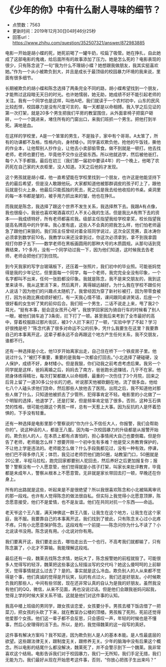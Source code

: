 # 《少年的你》中有什么耐人寻味的细节？
- 点赞数：7563
- 更新时间：2019年12月30日04时46分25秒
- 回答url：https://www.zhihu.com/question/352507321/answer/872983885
<body>
 <p data-pid="pCqTtVUJ">电影一开始是胡小蝶的死，她死前喝了一罐牛奶，咬扁了吸管。她在挣扎，自此她成了这部电影的鬼魂，给后面所有的故事添加了压力。她是怎么死的？电影表现的很少，只有陈念说了一句“我为什么不理胡小蝶？她想跟我做朋友，我其实挺喜欢她。”作为一个从小被欺负到大，并且是成长于最顶级的校园暴力环境的我来说，里面有很多细节。</p>
 <p data-pid="pbch7P_e">长期被欺负的胡小蝶和陈念选择了两条完全不同的路，胡小蝶希望找到一个朋友，才能熬过这段暗无天日的时光。也许她懦弱，她无助，她成绩不好不能引起老师的关注。我有一个同学也是这样，叫他A吧，我们就读于一个农村初中，山东的民风比较彪悍，校园暴力是没有尺度可言的，每一天都是以命相搏。我入学之后见证的第一次打架，就是20多个男生把我们平房的教室围住，从外面拿椅子把窗户砸碎，一个一个跳进来，堵住所有的门窗出口，来我们班抓一个男生。把他打到半死。满地是血。</p>
 <p data-pid="HEly-bql">在这样的学校里，A是一个笨笨的男生，不是独子，家中有个哥哥。A太笨了，所有的功课都不及格，性格内向，身材矮小。同学喜欢欺负他，抢他的午饭钱，撕他的作业本，让他帮别人抄作业，让他去小卖部偷零食。做不到就是一顿打。他去找老师，老师也要打他，毕竟他不交作业还偷东西。所以他就逃学，然后被他爸打。每个人下手都狠。最后在初三（我们那一届初中要读4年）的一个晚上，他喝了农药死在自己家的大衣柜里，没人知道。3天之后他妈才发现。</p>
 <p data-pid="fu8nJEaq">这个男孩就是胡小蝶，他一直希望能在学校里找到一个朋友，也许这是他能坚持下去的最后希望，但是没人敢跟他玩。大家都知道他被那群调皮的孩子盯上了，跟他玩就是引火上身。他最后只能孤独的死去，死之后是我去给他收拾的书桌。桌洞里的每一本书都是皱的，被手用力抓出来的皱，他也在挣扎。</p>
 <p data-pid="-5vWuuqf">而我就是陈念，我选择了跟这个世界不发生关系，我选择熬下去。我跟A有点像，我也很瘦小，我爸也喜欢喝酒喜欢打人不关心我的生活。但是我比A有熬下去的资本——我成绩特好，所有老师都喜欢我。级部主任指望我给学校拿奖，校长指望我提高名牌高中的升学率。我心里有底，这些人不会真的把我怎么样，他们怕老师逼急了跟他们来狠的。我们班主任曾经对着全班同学说过，这次全区竞赛，袁冰涛你必须拿到数学前10名，我教学以来还没拿到过，你这次必须拿到，拿不到我拿圆规打你脖子五下——数学老师在黑板画圆用的那种大号的木质圆规。从那句话到竞赛结束，1个多月，没有一个同学动过我一下，因为他们知道，这时候我去告老师，老师会把他们打到住院。</p>
 <p data-pid="pSfydgDx">到今天我家的写字台玻璃板下，还压着一张照片，我们初中的毕业照。可能爸妈觉得是我的少年记忆，但里面每一个同学，每一个老师，我完完全全没有印象，一个名字都叫不出来，任何一张脸都没印象。我就是陈念，我不是来交朋友的，我到这里来读书，我从这里活下来，然后离开，离得越远越好。为什么我在学校不跟任何人说话？因为他们的兴趣点太随机了。我曾经因为穿了新衬衫被打，因为带零食被打，因为长跑比赛成绩好被打。有一天我心情不错，课间跟同桌讲笑话，后座一个很好看的女生听了笑的前仰后合。我们班一个男生，二话不说走上来，甩了我2个耳光，“挺有本事，挺会逗女孩开心呀”。我放学回家因为骑自行车的时候看了别人一眼，被他们骑车追了3条街，拦下打了一顿。甚至我后来考到了全市最好的高中，穿着校服路过那片街区，被3个人拦下来打了一顿，“实验中学了不起？学习好很拽是吧？”陈念代表了很多对命运不公的抗争，凭什么我要生在这里？我要靠自己的本事离开这，这辈子都永远不会再跟这个地方产生任何关系，我不交朋友，谁都不行。</p>
 <p data-pid="Dzb9U5TP">还有一种选择是小北，他13岁开始离家出走，自己住在桥下一个铁皮房子里。他说过什么？“被打不重要，重要的是我每一次都会打回去。”小北选择了硬碰硬，没人保护，成绩不好，身材矮小。但是我狠，你们动我之前考虑考虑后果。我另一个同学就是这样，爸妈离婚之后，妈妈去了南方，爸爸跑长途赚钱，几乎不在家。他把身体练得精壮，每次打架都跟人以命相搏，最重的一次伤住了3个月院，回来之后背上留了一道30多公分长的刀疤。听说那天他被砍翻在地，流了很多血，他给七八个人磕头求他们饶命，然后那些人放他去了医院。出院之后，我不知道他对那些人做了什么，只知道他被抓去了少管所，犯得事肯定不轻。电影里的小北做了一个明智的选择，他退学了，还是打架，但是频率肯定低了很多。否则，这种玉石俱焚的性格，很可能也跟这个男孩一样，总有一天惹上大事。因为反抗的人是怀着恐惧的，下手没有轻重。</p>
 <p data-pid="umlPzj5x">还有一种选择是电影里那个警察说的“你为什么不信任大人，你报警，我们会帮助你的”。说这种话的人，都是王八蛋。因为每一次校园暴力的升级都是从报警开始的。欺负别人的人，在本质上都有点害怕的，担心事情闹大自己也要倒霉。但是你告了老师，老师能怎么样？想要开除一个初中生有多难？他是受义务教育保护的，不让他上学是违法的。老师能怎么做？什么手段我都见过，没有一种有效。停课，他们巴不得多停几天；体罚，我见过老师罚他们跑50圈，站教室门口，50圈就是20公里，半程马拉松，跑完回家都要别人驼回去，然后养好之后更加报复你；报警？警察没有一个人愿意管，他们觉得就是小孩子打架，叫家长来批评教育，毕竟都是未成年人，警察从根本上不愿意管。无非就是家长带回去打一顿，早晚还在你身上。</p>
 <p data-pid="tzm9Mstd">所有的出路就是这些，听起来是不是很绝望？所以我很喜欢陈念和小北被隔离审讯的那一段戏。也许有人觉得陈念的做法很自私。但实际上我觉得小北愿意顶罪，陈念愿意接受，他们不是爱情，也不是友谊。他们在共同对抗一个东西——命运。</p>
 <p data-pid="muIW3yiR">老天爷这个王八蛋，满天神佛这一群王八蛋，让我生在这个地方，让我生在这个家庭，我不服。我要靠自己的本事离开这，我们找到了彼此，只有陈念关心过小北疼不疼。只有小北愿意保护陈念。这段戏有一个前提——陈念问你为什么不读了？小北说读书没用。陈念说有用。小北说对你有用。</p>
 <p data-pid="bFIGTC6j">我们要离开这，我们要走出去，哪怕走出去一个也行。不高考我们就都输了，只有陈念赢了，小北才不算输。我能理解这段戏。</p>
 <p data-pid="lKlJWMx8">最后还有一段，魏莱去找陈念求情，她玩大了，陈念报警她的前程就毁了。可能很多人觉得写的轻浮，魏莱把这些事这么轻描淡写的交代吗？她这么傻呵呵的上前聊天，觉得事情就这么过去了？是的。事实就是这么冷血。欺负别人的人从来都不觉得是个事，他们真诚的觉得是开玩笑，玩的有点过火，我们还是好朋友。小时候欺负我的那些人，中间有些邻居，现在还非常认真的自认为是我的好朋友。虽然我没有他们的QQ，微信，从来不见面，再也没说过话。但是他们会跟我爸妈问起我，觉得上学的时候大家关系不错。这就是他们对这件事的认知。</p>
 <p data-pid="kzEBb82W">我高中楼上班级的男同学，跟女孩谈恋爱，女孩要分手。男孩去楼下饭店借了一把菜刀，把女孩的头砍了下来，就在教室办公楼的顶楼。男孩叛了死刑，死前还觉得他爱那个女孩。他们这一辈子都不会反思，只会感叹一声，年轻的时候也是不懂事，然后心安理得的活下去。所以，是的，我觉得魏莱的这一段写的真好。</p>
 <p data-pid="Jwf8U_wm">这件事有解决方案吗？我不知道，因为欺负别人是人的基本本能。是人性最底层的欲望。这些跟法律无关，跟制度无关，跟修养无关。少年的脑海中没有后果这个概念。所以电影的结尾什么都没解决，魏莱死了，并不会警示到下一个魏莱。我非常喜欢这个结局。电影告诉我们对于校园暴力，我们一无所知，我们手足无措，我们无能为力。我们最好从现在开始思考这件事，否则，“你放心把孩子生出来吗？”</p>
</body>